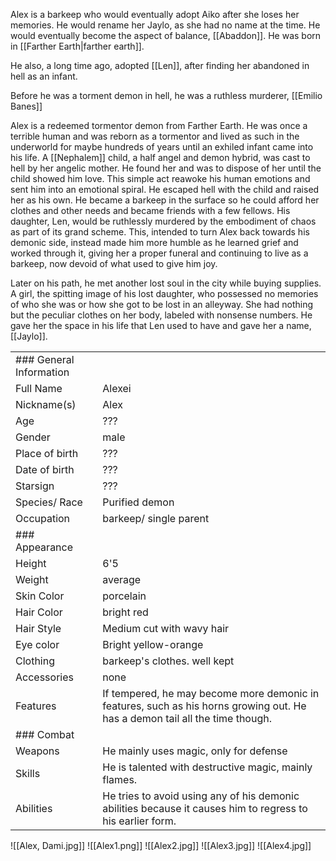 Alex is a barkeep who would eventually adopt Aiko after she loses her memories. He would rename her Jaylo, as she had no name at the time. He would eventually become the aspect of balance, [[Abaddon]]. He was born in [[Farther Earth|farther earth]].

He also, a long time ago, adopted [[Len]], after finding her abandoned in hell as an infant.

Before he was a torment demon in hell, he was a ruthless murderer, [[Emilio Banes]]

Alex is a redeemed tormentor demon from Farther Earth. He was once a terrible human and was reborn as a tormentor and lived as such in the underworld for maybe hundreds of years until an exhiled infant came into his life. A [[Nephalem]] child, a half angel and demon hybrid, was cast to hell by her angelic mother. He found her and was to dispose of her until the child showed him love. This simple act reawoke his human emotions and sent him into an emotional spiral. He escaped hell with the child and raised her as his own. He became a barkeep in the surface so he could afford her clothes and other needs and became friends with a few fellows. His daughter, Len, would be ruthlessly murdered by the embodiment of chaos as part of its grand scheme. This, intended to turn Alex back towards his demonic side, instead made him more humble as he learned grief and worked through it, giving her a proper funeral and continuing to live as a barkeep, now devoid of what used to give him joy.

Later on his path, he met another lost soul in the city while buying supplies. A girl, the spitting image of his lost daughter, who possessed no memories of who she was or how she got to be lost in an alleyway. She had nothing but the peculiar clothes on her body, labeled with nonsense numbers. He gave her the space in his life that Len used to have and gave her a name, [[Jaylo]].

|                         |                                                                                                                              |
| ----------------------- | ---------------------------------------------------------------------------------------------------------------------------- |
| ### General Information |                                                                                                                              |
| Full Name               | Alexei                                                                                                                       |
| Nickname(s)             | Alex                                                                                                                         |
| Age                     | ???                                                                                                                          |
| Gender                  | male                                                                                                                         |
| Place of birth          | ???                                                                                                                          |
| Date of birth           | ???                                                                                                                          |
| Starsign                | ???                                                                                                                          |
| Species/ Race           | Purified demon                                                                                                               |
| Occupation              | barkeep/ single parent                                                                                                       |
| ### Appearance          |                                                                                                                              |
| Height                  | 6'5                                                                                                                          |
| Weight                  | average                                                                                                                      |
| Skin Color              | porcelain                                                                                                                    |
| Hair Color              | bright red                                                                                                                   |
| Hair Style              | Medium cut with wavy hair                                                                                                    |
| Eye color               | Bright yellow-orange                                                                                                         |
| Clothing                | barkeep's clothes. well kept                                                                                                 |
| Accessories             | none                                                                                                                         |
| Features                | If tempered, he may become more demonic in features, such as his horns growing out. He has a demon tail all the time though. |
| ### Combat              |                                                                                                                              |
| Weapons                 | He mainly uses magic, only for defense                                                                                       |
| Skills                  | He is talented with destructive magic, mainly flames.                                                                        |
| Abilities               | He tries to avoid using any of his demonic abilities because it causes him to regress to his earlier form.                   |![[alexei.png]]
![[Alex, Dami.jpg]]
![[Alex1.png]]
![[Alex2.jpg]]
![[Alex3.jpg]]
![[Alex4.jpg]]
